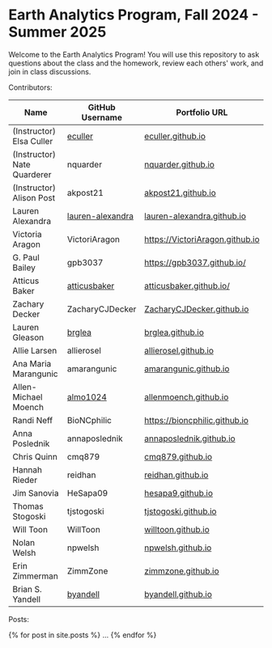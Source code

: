 # Earth Analytics Program, Fall 2024 - Summer 2025

Welcome to the Earth Analytics Program! You will use this repository to ask questions about the class and the homework, review each others' work, and join in class discussions.

Contributors:

| Name | GitHub Username | Portfolio URL |
| ---- | --------------- | ------------- |
| (Instructor) Elsa Culler | [eculler](https://www.github.com/eculler) | [eculler.github.io](https://eculler.github.io) |
| (Instructor) Nate Quarderer | nquarder | [nquarder.github.io](https://nquarder.github.io/) |
| (Instructor) Alison Post | akpost21  | [akpost21.github.io](https://akpost21.github.io/) |
| Lauren Alexandra | [lauren-alexandra](https://github.com/lauren-alexandra) | [lauren-alexandra.github.io](https://lauren-alexandra.github.io) |
| Victoria Aragon  |VictoriAragon  | https://VictoriAragon.github.io |
| G. Paul Bailey | gpb3037 | https://gpb3037.github.io/ |
| Atticus Baker| [atticusbaker](https://www.github.com/atticusbaker)|[atticusbaker.github.io/](https://atticusbaker.github.io/)  |
| Zachary Decker | ZacharyCJDecker | [ZacharyCJDecker.github.io](https://zacharycjdecker.github.io/) |
| Lauren Gleason | [brglea](https://www.github.com/brglea) | [brglea.github.io](https://brglea.github.io) |
| Allie Larsen | allierosel | [allierosel.github.io](https://allierosel.github.io) |
| Ana Maria Marangunic | amarangunic |[amarangunic.github.io](https://amarangunic.github.io)  |
| Allen-Michael Moench | [almo1024](https://www.github.com/allenmoench) | [allenmoench.github.io](https://allenmoench.github.io) |
| Randi Neff |BioNCphilic  | https://bioncphilic.github.io |
| Anna Poslednik | annaposlednik | [annaposlednik.github.io](https://annaposlednik.github.io) |
| Chris Quinn | cmq879 | [cmq879.github.io](https://cmq879.github.io/) |
| Hannah Rieder | reidhan | [reidhan.github.io](https://reidhan.github.io/) |
| Jim Sanovia | HeSapa09 | [hesapa9.github.io](https://hesapa9.github.io/) |
| Thomas Stogoski | tjstogoski | [tjstogoski.github.io](https://tjstogoski.github.io) |
| Will Toon | WillToon | <a href="https://willtoon.github.io/" target="_blank">willtoon.github.io</a>
| Nolan Welsh |npwelsh  | [npwelsh.github.io](https://npwelsh.github.io/) |
| Erin Zimmerman | ZimmZone |[zimmzone.github.io](https://zimmzone.github.io)|
| Brian S. Yandell | [byandell](https://www.github.com/byandell) | [byandell.github.io](https://byandell.github.io) |

Posts:

{% for post in site.posts %}
...
{% endfor %}
